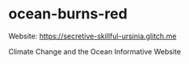 # ocean-burns-red

Website: https://secretive-skillful-ursinia.glitch.me

Climate Change and the Ocean Informative Website
